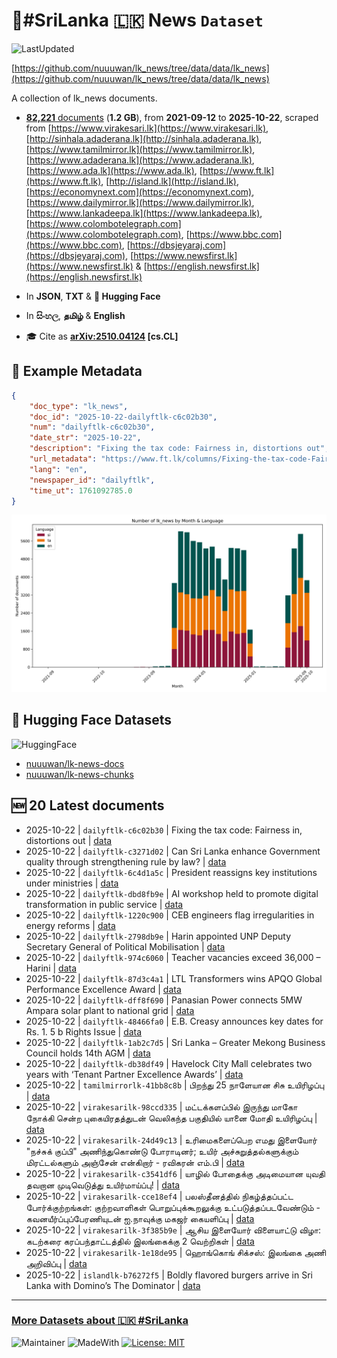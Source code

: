 # 📄#SriLanka 🇱🇰 News `Dataset`

![LastUpdated](https://img.shields.io/badge/last_updated-2025--10--22_06:01:13-green)

[https://github.com/nuuuwan/lk_news/tree/data/data/lk_news](https://github.com/nuuuwan/lk_news/tree/data/data/lk_news)

A collection of lk_news documents.

- [**82,221** documents](https://github.com/nuuuwan/lk_news/tree/data/data/lk_news) (**1.2 GB**), from **2021-09-12** to **2025-10-22**, scraped from [https://www.virakesari.lk](https://www.virakesari.lk), [http://sinhala.adaderana.lk](http://sinhala.adaderana.lk), [https://www.tamilmirror.lk](https://www.tamilmirror.lk), [https://www.adaderana.lk](https://www.adaderana.lk), [https://www.ada.lk](https://www.ada.lk), [https://www.ft.lk](https://www.ft.lk), [http://island.lk](http://island.lk), [https://economynext.com](https://economynext.com), [https://www.dailymirror.lk](https://www.dailymirror.lk), [https://www.lankadeepa.lk](https://www.lankadeepa.lk), [https://www.colombotelegraph.com](https://www.colombotelegraph.com), [https://www.bbc.com](https://www.bbc.com), [https://dbsjeyaraj.com](https://dbsjeyaraj.com), [https://www.newsfirst.lk](https://www.newsfirst.lk) & [https://english.newsfirst.lk](https://english.newsfirst.lk)

- In **JSON**, **TXT** & **🤗 Hugging Face**

- In **සිංහල**, **தமிழ்** & **English**

- 🎓 Cite as **[arXiv:2510.04124](https://arxiv.org/abs/2510.04124) [cs.CL]**

## 📝 Example Metadata

```json
{
    "doc_type": "lk_news",
    "doc_id": "2025-10-22-dailyftlk-c6c02b30",
    "num": "dailyftlk-c6c02b30",
    "date_str": "2025-10-22",
    "description": "Fixing the tax code: Fairness in, distortions out",
    "url_metadata": "https://www.ft.lk/columns/Fixing-the-tax-code-Fairness-in-distortions-out/4-783264",
    "lang": "en",
    "newspaper_id": "dailyftlk",
    "time_ut": 1761092785.0
}
```

![Chart](https://raw.githubusercontent.com/nuuuwan/lk_news/refs/heads/data/data/lk_news/docs_by_month_and_lang.png)

## 🤗 Hugging Face Datasets

![HuggingFace](https://img.shields.io/badge/-HuggingFace-FDEE21?style=for-the-badge&logo=HuggingFace)

- [nuuuwan/lk-news-docs](https://huggingface.co/datasets/nuuuwan/lk-news-docs)
- [nuuuwan/lk-news-chunks](https://huggingface.co/datasets/nuuuwan/lk-news-chunks)

## 🆕 20 Latest documents

- 2025-10-22 | `dailyftlk-c6c02b30` | Fixing the tax code: Fairness in, distortions out | [data](https://github.com/nuuuwan/lk_news/tree/data/data/lk_news/2020s/2025/2025-10-22-dailyftlk-c6c02b30)
- 2025-10-22 | `dailyftlk-c3271d02` | Can Sri Lanka enhance Government quality through strengthening rule by law? | [data](https://github.com/nuuuwan/lk_news/tree/data/data/lk_news/2020s/2025/2025-10-22-dailyftlk-c3271d02)
- 2025-10-22 | `dailyftlk-6c4d1a5c` | President reassigns key institutions under ministries | [data](https://github.com/nuuuwan/lk_news/tree/data/data/lk_news/2020s/2025/2025-10-22-dailyftlk-6c4d1a5c)
- 2025-10-22 | `dailyftlk-dbd8fb9e` | AI workshop held to promote digital transformation in public service | [data](https://github.com/nuuuwan/lk_news/tree/data/data/lk_news/2020s/2025/2025-10-22-dailyftlk-dbd8fb9e)
- 2025-10-22 | `dailyftlk-1220c900` | CEB engineers flag irregularities in energy reforms | [data](https://github.com/nuuuwan/lk_news/tree/data/data/lk_news/2020s/2025/2025-10-22-dailyftlk-1220c900)
- 2025-10-22 | `dailyftlk-2798db9e` | Harin appointed UNP Deputy Secretary General of Political Mobilisation | [data](https://github.com/nuuuwan/lk_news/tree/data/data/lk_news/2020s/2025/2025-10-22-dailyftlk-2798db9e)
- 2025-10-22 | `dailyftlk-974c6060` | Teacher vacancies exceed 36,000 – Harini | [data](https://github.com/nuuuwan/lk_news/tree/data/data/lk_news/2020s/2025/2025-10-22-dailyftlk-974c6060)
- 2025-10-22 | `dailyftlk-87d3c4a1` | LTL Transformers wins APQO Global Performance Excellence Award | [data](https://github.com/nuuuwan/lk_news/tree/data/data/lk_news/2020s/2025/2025-10-22-dailyftlk-87d3c4a1)
- 2025-10-22 | `dailyftlk-dff8f690` | Panasian Power connects 5MW Ampara solar plant to national grid | [data](https://github.com/nuuuwan/lk_news/tree/data/data/lk_news/2020s/2025/2025-10-22-dailyftlk-dff8f690)
- 2025-10-22 | `dailyftlk-48466fa0` | E.B. Creasy announces key dates for Rs. 1. 5 b Rights Issue | [data](https://github.com/nuuuwan/lk_news/tree/data/data/lk_news/2020s/2025/2025-10-22-dailyftlk-48466fa0)
- 2025-10-22 | `dailyftlk-1ab2c7d5` | Sri Lanka – Greater Mekong Business Council holds 14th AGM | [data](https://github.com/nuuuwan/lk_news/tree/data/data/lk_news/2020s/2025/2025-10-22-dailyftlk-1ab2c7d5)
- 2025-10-22 | `dailyftlk-db38df49` | Havelock City Mall celebrates two years with ‘Tenant Partner Excellence Awards’ | [data](https://github.com/nuuuwan/lk_news/tree/data/data/lk_news/2020s/2025/2025-10-22-dailyftlk-db38df49)
- 2025-10-22 | `tamilmirrorlk-41bb8c8b` | பிறந்து 25 நாளேயான சிசு உயிரிழப்பு | [data](https://github.com/nuuuwan/lk_news/tree/data/data/lk_news/2020s/2025/2025-10-22-tamilmirrorlk-41bb8c8b)
- 2025-10-22 | `virakesarilk-98ccd335` | மட்டக்களப்பில் இருந்து மாகோ நோக்கி சென்ற புகையிரதத்துடன் வெலிகந்த பகுதியில் யானை மோதி உயிரிழப்பு | [data](https://github.com/nuuuwan/lk_news/tree/data/data/lk_news/2020s/2025/2025-10-22-virakesarilk-98ccd335)
- 2025-10-22 | `virakesarilk-24d49c13` | உரிமைகளைப்பெற எமது இளையோர் "நச்சுக் குப்பி" அணிந்துகொண்டு போராடினர்; உயிர் அச்சுறுத்தல்களுக்கும் மிரட்டல்களும் அஞ்சேன் என்கிறார் - ரவிகரன் எம்.பி | [data](https://github.com/nuuuwan/lk_news/tree/data/data/lk_news/2020s/2025/2025-10-22-virakesarilk-24d49c13)
- 2025-10-22 | `virakesarilk-c3541df6` | யாழில் போதைக்கு அடிமையான யுவதி தவறான முடிவெடுத்து உயிர்மாய்ப்பு! | [data](https://github.com/nuuuwan/lk_news/tree/data/data/lk_news/2020s/2025/2025-10-22-virakesarilk-c3541df6)
- 2025-10-22 | `virakesarilk-cce18ef4` | பலஸ்தீனத்தில் நிகழ்த்தப்பட்ட போர்க்குற்றங்கள்: குற்றவாளிகள் பொறுப்புக்கூறலுக்கு உட்படுத்தப்படவேண்டும் - கவனயீர்ப்புப்பேரணியுடன் ஐ.நாவுக்கு மகஜர் கையளிப்பு | [data](https://github.com/nuuuwan/lk_news/tree/data/data/lk_news/2020s/2025/2025-10-22-virakesarilk-cce18ef4)
- 2025-10-22 | `virakesarilk-3f385b9e` | ஆசிய இளையோர் விளையாட்டு விழா: கடற்கரை கரப்பந்தாட்டத்தில் இலங்கைக்கு 2 வெற்றிகள் | [data](https://github.com/nuuuwan/lk_news/tree/data/data/lk_news/2020s/2025/2025-10-22-virakesarilk-3f385b9e)
- 2025-10-22 | `virakesarilk-1e18de95` | ஹொங்கொங் சிக்சஸ்: இலங்கை அணி அறிவிப்பு | [data](https://github.com/nuuuwan/lk_news/tree/data/data/lk_news/2020s/2025/2025-10-22-virakesarilk-1e18de95)
- 2025-10-22 | `islandlk-b76272f5` | Boldly flavored burgers arrive in Sri Lanka with Domino’s The Dominator | [data](https://github.com/nuuuwan/lk_news/tree/data/data/lk_news/2020s/2025/2025-10-22-islandlk-b76272f5)

---

### [More Datasets about 🇱🇰 #SriLanka](https://github.com/nuuuwan/lk_datasets)

![Maintainer](https://img.shields.io/badge/maintainer-nuuuwan-red)
![MadeWith](https://img.shields.io/badge/made_with-python-blue)
[![License: MIT](https://img.shields.io/badge/License-MIT-yellow.svg)](https://opensource.org/licenses/MIT)

